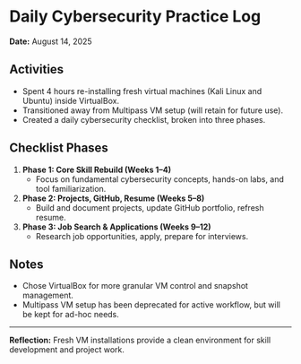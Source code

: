 # Daily Cybersecurity Practice Log
**Date:** August 14, 2025

## Activities
- Spent 4 hours re-installing fresh virtual machines (Kali Linux and Ubuntu) inside VirtualBox.
- Transitioned away from Multipass VM setup (will retain for future use).
- Created a daily cybersecurity checklist, broken into three phases.

## Checklist Phases
1. **Phase 1: Core Skill Rebuild (Weeks 1–4)**
   - Focus on fundamental cybersecurity concepts, hands-on labs, and tool familiarization.
2. **Phase 2: Projects, GitHub, Resume (Weeks 5–8)**
   - Build and document projects, update GitHub portfolio, refresh resume.
3. **Phase 3: Job Search & Applications (Weeks 9–12)**
   - Research job opportunities, apply, prepare for interviews.

## Notes
- Chose VirtualBox for more granular VM control and snapshot management.
- Multipass VM setup has been deprecated for active workflow, but will be kept for ad-hoc needs.

---

**Reflection:** Fresh VM installations provide a clean environment for skill development and project work.